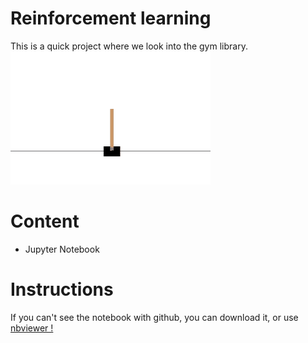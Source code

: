 # Reinforcement learning
This is a quick project where we look into the gym library.
![Cartpole Image](Cartpole.png)


# Content
- Jupyter Notebook

# Instructions
If you can't see the notebook with github, you can download it, or use <a href=https://nbviewer.jupyter.org/github/cydessole/Make-Money-ML-Project/blob/master/Week_09/DQN.ipynb>nbviewer ! </a>
